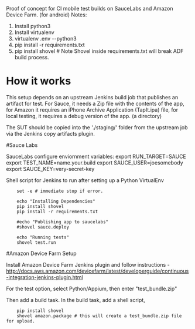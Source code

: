 Proof of concept for CI mobile test builds on SauceLabs and Amazon Device Farm.
(for android)
Notes:

1. Install python3
2. Install virtualenv
3. virtualenv .env --python3
4. pip install -r requirements.txt
5. pip install shovel  # Note Shovel inside requirements.txt will break ADF build process.


# How it works

This setup depends on an upstream Jenkins build job that publishes an artifact for test.
For Sauce, it needs a Zip file with the contents of the app, for Amazon it requires an
iPhone Archive Application (TapIt.ipa) file, for local testing, it requires a debug version
of the app. (a directory)

The SUT should be copied into the './staging/' folder from the upstream job via the Jenkins
copy artifacts plugin.


#Sauce Labs


SauceLabs configure enviornment variables:
export RUN_TARGET=SAUCE
export TEST_NAME=name.your.build
export SAUCE_USER=joesomebody
export SAUCE_KEY=very-secret-key

Shell script for Jenkins to run after setting up a Python VirtualEnv

        set -e # immediate stop if error.

        echo "Installing Dependencies"
        pip install shovel
        pip install -r requirements.txt

        #echo "Publishing app to saucelabs"
        #shovel sauce.deploy

        echo "Running tests"
        shovel test.run


#Amazon Device Farm Setup

Install Amazon Device Farm Jenkins plugin and follow instructions -
 http://docs.aws.amazon.com/devicefarm/latest/developerguide/continuous-integration-jenkins-plugin.html

For the test option, select Python/Appium, then enter "test_bundle.zip"

Then add a build task. In the build task, add a shell script,

        pip install shovel
        shovel amazon.package # this will create a test_bundle.zip file for upload.

